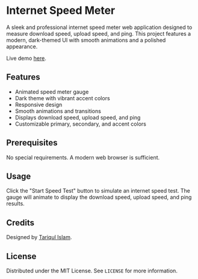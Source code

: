 # Internet Speed Meter

A sleek and professional internet speed meter web application designed to measure download speed, upload speed, and ping. This project features a modern, dark-themed UI with smooth animations and a polished appearance.

Live demo [here](https://tariqulislaam.github.io/internet-speed-meter/).

## Features

- Animated speed meter gauge
- Dark theme with vibrant accent colors
- Responsive design
- Smooth animations and transitions
- Displays download speed, upload speed, and ping
- Customizable primary, secondary, and accent colors

## Prerequisites

No special requirements. A modern web browser is sufficient.

## Usage

Click the "Start Speed Test" button to simulate an internet speed test. The gauge will animate to display the download speed, upload speed, and ping results.

## Credits

Designed by [Tariqul Islam](https://www.facebook.com/tariqulislaamrahat/).

## License

Distributed under the MIT License. See `LICENSE` for more information.
